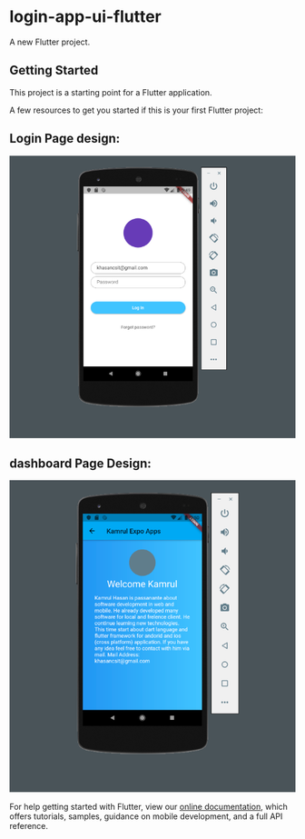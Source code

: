 # login-app-ui-flutter

A new Flutter project.

## Getting Started

This project is a starting point for a Flutter application.

A few resources to get you started if this is your first Flutter project:
## Login Page design:

![Kamrul Expo Login Page UI Design](/images/login.png)

## dashboard Page Design:
![Kamrul Expo dashboard](/images/dashboard.png)

For help getting started with Flutter, view our
[online documentation](https://flutter.dev/docs), which offers tutorials,
samples, guidance on mobile development, and a full API reference.
